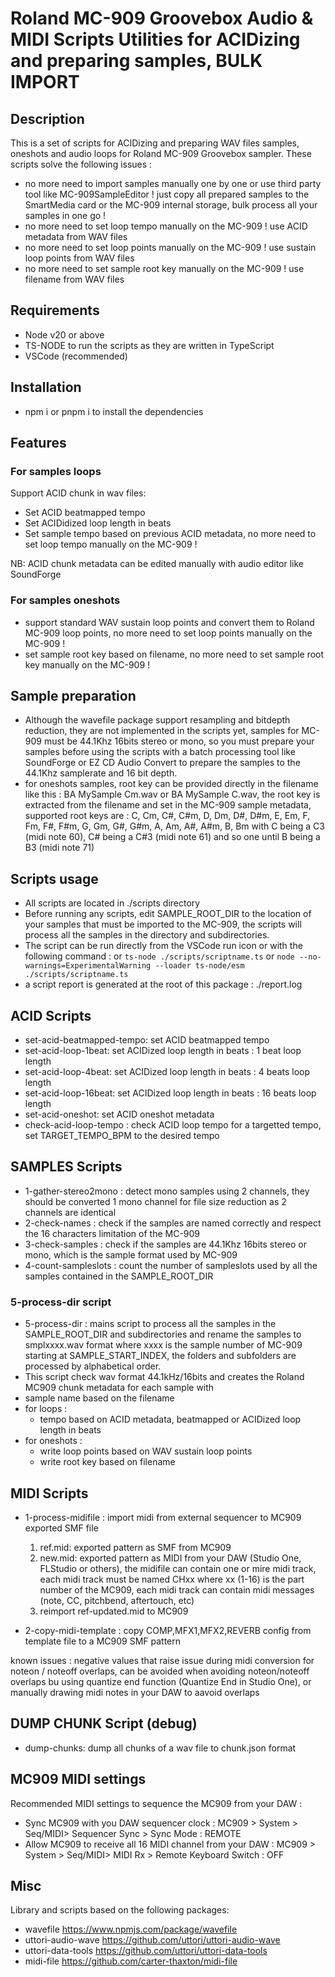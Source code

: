 # Roland MC-909 Groovebox Audio & MIDI Scripts Utilities for ACIDizing and preparing samples, BULK IMPORT

## Description

This is a set of scripts for ACIDizing and preparing WAV files samples, oneshots and audio loops for Roland MC-909 Groovebox sampler.
These scripts solve the following issues :

- no more need to import samples manually one by one or use third party tool like MC-909SampleEditor ! just copy all prepared samples to the SmartMedia card or the MC-909 internal storage, bulk process all your samples in one go !
- no more need to set loop tempo manually on the MC-909 ! use ACID metadata from WAV files
- no more need to set loop points manually on the MC-909 ! use sustain loop points from WAV files
- no more need to set sample root key manually on the MC-909 ! use filename from WAV files

## Requirements

- Node v20 or above
- TS-NODE to run the scripts as they are written in TypeScript
- VSCode (recommended)

## Installation

- npm i or pnpm i to install the dependencies

## Features

### For samples loops

Support ACID chunk in wav files:

- Set ACID beatmapped tempo
- Set ACIDidized loop length in beats
- Set sample tempo based on previous ACID metadata, no more need to set loop tempo manually on the MC-909 !

NB: ACID chunk metadata can be edited manually with audio editor like SoundForge

### For samples oneshots

- support standard WAV sustain loop points and convert them to Roland MC-909 loop points, no more need to set loop points manually on the MC-909 !
- set sample root key based on filename, no more need to set sample root key manually on the MC-909 !

## Sample preparation

- Although the wavefile package support resampling and bitdepth reduction, they are not implemented in the scripts yet, samples for MC-909 must be 44.1Khz 16bits stereo or mono, so you must prepare your samples before using the scripts with a batch processing tool like SoundForge or EZ CD Audio Convert to prepare the samples to the 44.1Khz samplerate and 16 bit depth.
- for oneshots samples, root key can be provided directly in the filename like this : BA MySample Cm.wav or BA MySample C.wav, the root key is extracted from the filename and set in the MC-909 sample metadata, supported root keys are : C, Cm, C#, C#m, D, Dm, D#, D#m, E, Em, F, Fm, F#, F#m, G, Gm, G#, G#m, A, Am, A#, A#m, B, Bm with C being a C3 (midi note 60), C# being a C#3 (midi note 61) and so one until B being a B3 (midi note 71)

## Scripts usage

- All scripts are located in ./scripts directory
- Before running any scripts, edit SAMPLE_ROOT_DIR to the location of your samples that must be imported to the MC-909, the scripts will process all the samples in the directory and subdirectories.
- The script can be run directly from the VSCode run icon or with the following command : or `ts-node ./scripts/scriptname.ts` or `node --no-warnings=ExperimentalWarning --loader ts-node/esm ./scripts/scriptname.ts`
- a script report is generated at the root of this package : ./report.log

## ACID Scripts

- set-acid-beatmapped-tempo: set ACID beatmapped tempo
- set-acid-loop-1beat: set ACIDized loop length in beats : 1 beat loop length
- set-acid-loop-4beat: set ACIDized loop length in beats : 4 beats loop length
- set-acid-loop-16beat: set ACIDized loop length in beats : 16 beats loop length
- set-acid-oneshot: set ACID oneshot metadata
- check-acid-loop-tempo : check ACID loop tempo for a targetted tempo, set TARGET_TEMPO_BPM to the desired tempo

## SAMPLES Scripts

- 1-gather-stereo2mono : detect mono samples using 2 channels, they should be converted 1 mono channel for file size reduction as 2 channels are identical
- 2-check-names : check if the samples are named correctly and respect the 16 characters limitation of the MC-909
- 3-check-samples : check if the samples are 44.1Khz 16bits stereo or mono, which is the sample format used by MC-909
- 4-count-sampleslots : count the number of sampleslots used by all the samples contained in the SAMPLE_ROOT_DIR

### 5-process-dir script

- 5-process-dir : mains script to process all the samples in the SAMPLE_ROOT_DIR and subdirectories and rename the samples to smplxxxx.wav format where xxxx is the sample number of MC-909 starting at SAMPLE_START_INDEX, the folders and subfolders are processed by alphabetical order.
- This script check wav format 44.1kHz/16bits and creates the Roland MC909 chunk metadata for each sample with
- sample name based on the filename
- for loops :
  - tempo based on ACID metadata, beatmapped or ACIDized loop length in beats
- for oneshots :
  - write loop points based on WAV sustain loop points
  - write root key based on filename

## MIDI Scripts

- 1-process-midifile : import midi from external sequencer to MC909 exported SMF file

  1. ref.mid: exported pattern as SMF from MC909
  2. new.mid: exported pattern as MIDI from your DAW (Studio One, FLStudio or others), the midifile can contain one or mire midi track, each midi track must be named CHxx where xx (1-16) is the part number of the MC909, each midi track can contain midi messages (note, CC, pitchbend, aftertouch, etc)
  3. reimport ref-updated.mid to MC909

- 2-copy-midi-template : copy COMP,MFX1,MFX2,REVERB config from template file to a MC909 SMF pattern

known issues : negative values that raise issue during midi conversion for noteon / noteoff overlaps, can be avoided when avoiding noteon/noteoff overlaps bu using quantize end function (Quantize End in Studio One), or manually drawing midi notes in your DAW to aavoid overlaps

## DUMP CHUNK Script (debug)

- dump-chunks: dump all chunks of a wav file to chunk.json format

## MC909 MIDI settings

Recommended MIDI settings to sequence the MC909 from your DAW :

- Sync MC909 with you DAW sequencer clock : MC909 > System > Seq/MIDI> Sequencer Sync > Sync Mode : REMOTE
- Allow MC909 to receive all 16 MIDI channel from your DAW : MC909 > System > Seq/MIDI> MIDI Rx > Remote Keyboard Switch : OFF

## Misc

Library and scripts based on the following packages:

- wavefile https://www.npmjs.com/package/wavefile
- uttori-audio-wave https://github.com/uttori/uttori-audio-wave
- uttori-data-tools https://github.com/uttori/uttori-data-tools
- midi-file https://github.com/carter-thaxton/midi-file
